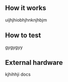 <!---

This file is used to generate your project datasheet. Please fill in the information below and delete any unused
sections.

You can also include images in this folder and reference them in the markdown. Each image must be less than
512 kb in size, and the combined size of all images must be less than 1 MB.
-->

## How it works

uijhjhiobhjhnknjhbjm

## How to test

gygygyy

## External hardware

kjhihhji
docs

